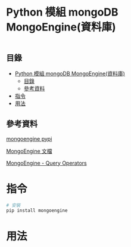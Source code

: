 # Python 模組 mongoDB MongoEngine(資料庫)

```
```

## 目錄

- [Python 模組 mongoDB MongoEngine(資料庫)](#python-模組-mongodb-mongoengine資料庫)
	- [目錄](#目錄)
	- [參考資料](#參考資料)
- [指令](#指令)
- [用法](#用法)

## 參考資料

[mongoengine pypi](https://pypi.org/project/mongoengine/)

[MongoEngine 文檔](https://docs.mongoengine.org/guide/querying.html)

[MongoEngine - Query Operators](https://www.tutorialspoint.com/mongoengine/mongoengine_query_operators.htm)

# 指令

```bash
# 安裝
pip install mongoengine
```

# 用法

```Python
```
